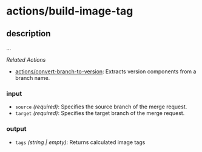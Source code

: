 # actions/build-image-tag

## description
...<br>

_Related Actions_
- [actions/convert-branch-to-version](../convert-branch-to-version/README.md): Extracts version components from a branch name.

### input
- ``source`` _(required)_: Specifies the source branch of the merge request.
- ``target`` _(required)_: Specifies the target branch of the merge request.

### output
- ``tags`` _(string | empty)_: Returns calculated image tags